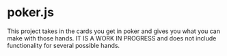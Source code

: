 # poker.js
This project takes in the cards you get in poker and gives you what you can make with those hands. 
IT IS A WORK IN PROGRESS and does not include functionality for several possible hands.
